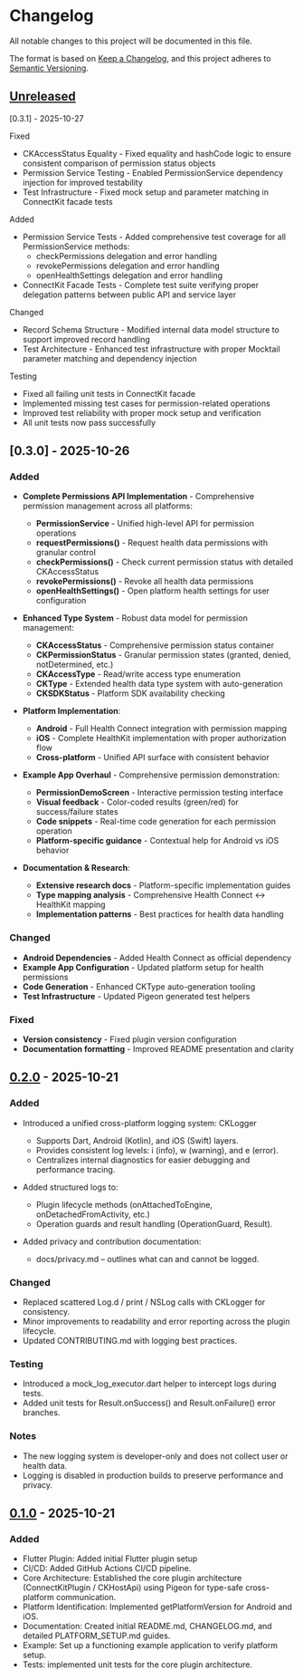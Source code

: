 # Changelog

All notable changes to this project will be documented in this file.

The format is based on [Keep a Changelog](https://keepachangelog.com/en/1.0.0/),
and this project adheres to [Semantic Versioning](https://semver.org/spec/v2.0.0.html).

## [Unreleased]

[0.3.1] - 2025-10-27

  Fixed

  - CKAccessStatus Equality - Fixed equality and hashCode logic to ensure consistent comparison of permission status
  objects
  - Permission Service Testing - Enabled PermissionService dependency injection for improved testability
  - Test Infrastructure - Fixed mock setup and parameter matching in ConnectKit facade tests

  Added

  - Permission Service Tests - Added comprehensive test coverage for all PermissionService methods:
    - checkPermissions delegation and error handling
    - revokePermissions delegation and error handling
    - openHealthSettings delegation and error handling
  - ConnectKit Facade Tests - Complete test suite verifying proper delegation patterns between public API and service
  layer

  Changed

  - Record Schema Structure - Modified internal data model structure to support improved record handling
  - Test Architecture - Enhanced test infrastructure with proper Mocktail parameter matching and dependency injection

  Testing

  - Fixed all failing unit tests in ConnectKit facade
  - Implemented missing test cases for permission-related operations
  - Improved test reliability with proper mock setup and verification
  - All unit tests now pass successfully

[Unreleased]: https://github.com/marcos-abreu/connect_kit/compare/v0.3.1...HEAD

## [0.3.0] - 2025-10-26

### Added

- **Complete Permissions API Implementation** - Comprehensive permission management across all platforms:
  - **PermissionService** - Unified high-level API for permission operations
  - **requestPermissions()** - Request health data permissions with granular control
  - **checkPermissions()** - Check current permission status with detailed CKAccessStatus
  - **revokePermissions()** - Revoke all health data permissions
  - **openHealthSettings()** - Open platform health settings for user configuration

- **Enhanced Type System** - Robust data model for permission management:
  - **CKAccessStatus** - Comprehensive permission status container
  - **CKPermissionStatus** - Granular permission states (granted, denied, notDetermined, etc.)
  - **CKAccessType** - Read/write access type enumeration
  - **CKType** - Extended health data type system with auto-generation
  - **CKSDKStatus** - Platform SDK availability checking

- **Platform Implementation**:
  - **Android** - Full Health Connect integration with permission mapping
  - **iOS** - Complete HealthKit implementation with proper authorization flow
  - **Cross-platform** - Unified API surface with consistent behavior

- **Example App Overhaul** - Comprehensive permission demonstration:
  - **PermissionDemoScreen** - Interactive permission testing interface
  - **Visual feedback** - Color-coded results (green/red) for success/failure states
  - **Code snippets** - Real-time code generation for each permission operation
  - **Platform-specific guidance** - Contextual help for Android vs iOS behavior

- **Documentation & Research**:
  - **Extensive research docs** - Platform-specific implementation guides
  - **Type mapping analysis** - Comprehensive Health Connect ↔ HealthKit mapping
  - **Implementation patterns** - Best practices for health data handling

### Changed

- **Android Dependencies** - Added Health Connect as official dependency
- **Example App Configuration** - Updated platform setup for health permissions
- **Code Generation** - Enhanced CKType auto-generation tooling
- **Test Infrastructure** - Updated Pigeon generated test helpers

### Fixed

- **Version consistency** - Fixed plugin version configuration
- **Documentation formatting** - Improved README presentation and clarity

[Unreleased]: https://github.com/marcos-abreu/connect_kit/compare/v0.3.0...HEAD

## [0.2.0] - 2025-10-21

### Added

- Introduced a unified cross-platform logging system: CKLogger
  - Supports Dart, Android (Kotlin), and iOS (Swift) layers.
  - Provides consistent log levels: i (info), w (warning), and e (error).
  - Centralizes internal diagnostics for easier debugging and performance tracing.

- Added structured logs to:
  - Plugin lifecycle methods (onAttachedToEngine, onDetachedFromActivity, etc.)
  - Operation guards and result handling (OperationGuard, Result).

- Added privacy and contribution documentation:
    - docs/privacy.md – outlines what can and cannot be logged.

### Changed

- Replaced scattered Log.d / print / NSLog calls with CKLogger for consistency.
- Minor improvements to readability and error reporting across the plugin lifecycle.
- Updated CONTRIBUTING.md with logging best practices.

### Testing
- Introduced a mock_log_executor.dart helper to intercept logs during tests.
- Added unit tests for Result.onSuccess() and Result.onFailure() error branches.

### Notes

- The new logging system is developer-only and does not collect user or health data.
- Logging is disabled in production builds to preserve performance and privacy.


[0.2.0]: https://github.com/marcos-abreu/connect_kit/releases/tag/v0.2.0

## [0.1.0] - 2025-10-21

### Added

- Flutter Plugin: Added initial Flutter plugin setup
- CI/CD: Added GitHub Actions CI/CD pipeline.
- Core Architecture: Established the core plugin architecture (ConnectKitPlugin / CKHostApi) using Pigeon for type-safe cross-platform communication.
- Platform Identification: Implemented getPlatformVersion for Android and iOS.
- Documentation: Created initial README.md, CHANGELOG.md, and detailed PLATFORM_SETUP.md guides.
- Example: Set up a functioning example application to verify platform setup.
- Tests: implemented unit tests for the core plugin architecture.

[0.1.0]: https://github.com/marcos-abreu/connect_kit/releases/tag/v0.1.0
